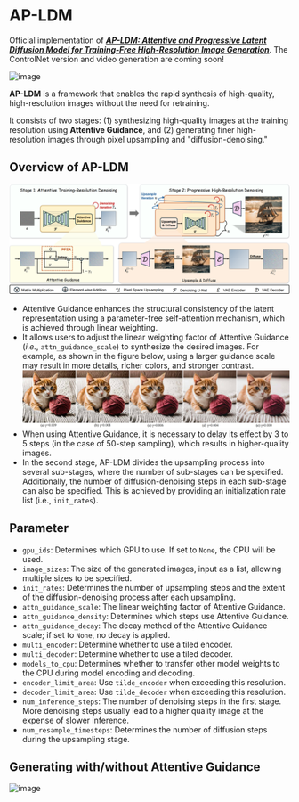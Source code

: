 # AP-LDM
Official implementation of [***AP-LDM: Attentive and Progressive Latent Diffusion Model for Training-Free High-Resolution Image Generation***](https://arxiv.org/abs/2410.06055v1).
The ControlNet version and video generation are coming soon!

![image](fig/teaser.png) 

**AP-LDM** is a framework that enables the rapid synthesis of high-quality, high-resolution images without the need for retraining.

It consists of two stages: (1) synthesizing high-quality images at the training resolution using **Attentive Guidance**, and (2) generating finer high-resolution images through pixel upsampling and "diffusion-denoising."

## Overview of AP-LDM
![image](fig/AP-LDM.png) 
* Attentive Guidance enhances the structural consistency of the latent representation using a parameter-free self-attention mechanism, which is achieved through linear weighting.
* It allows users to adjust the linear weighting factor of Attentive Guidance (_i.e._, `attn_guidance_scale`) to synthesize the desired images. For example, as shown in the figure below, using a larger guidance scale may result in more details, richer colors, and stronger contrast.
![image](fig/ablation_guidance_scale.png)
* When using Attentive Guidance, it is necessary to delay its effect by 3 to 5 steps (in the case of 50-step sampling), which results in higher-quality images.
* In the second stage, AP-LDM divides the upsampling process into several sub-stages, where the number of sub-stages can be specified. Additionally, the number of diffusion-denoising steps in each sub-stage can also be specified. This is achieved by providing an initialization rate list (i.e., `init_rates`).

## Parameter
* `gpu_ids`: Determines which GPU to use. If set to `None`, the CPU will be used.
* `image_sizes`: The size of the generated images, input as a list, allowing multiple sizes to be specified.
* `init_rates`: Determines the number of upsampling steps and the extent of the diffusion-denoising process after each upsampling.
* `attn_guidance_scale`: The linear weighting factor of Attentive Guidance.
* `attn_guidance_density`: Determines which steps use Attentive Guidance.
* `attn_guidance_decay`: The decay method of the Attentive Guidance scale; if set to `None`, no decay is applied.
* `multi_encoder`: Determine whether to use a tiled encoder.
* `multi_decoder`: Determine whether to use a tiled decoder.
* `models_to_cpu`: Determines whether to transfer other model weights to the CPU during model encoding and decoding.
* `encoder_limit_area`: Use `tilde_encoder` when exceeding this resolution.
* `decoder_limit_area`: Use `tilde_decoder` when exceeding this resolution.
* `num_inference_steps`: The number of denoising steps in the first stage. More denoising steps usually lead to a higher quality image at the expense of slower inference.
* `num_resample_timesteps`: Determines the number of diffusion steps during the upsampling stage.

## Generating with/without Attentive Guidance
![image](fig/appendix_ablation_ag.png) 
